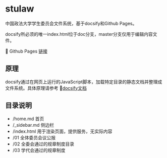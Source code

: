# stulaw

中国政法大学学生委员会文件系统，基于docsify和Github Pages。

docsify所必须的唯一index.html位于doc分支，master分支仅用于编辑内容文件。

🔗 Github Pages [链接](https://doc2.rickylee.monster/) 

## 原理

docsify通过在网页上运行的JavaScript脚本，加载特定目录的静态文档并整理成文件系统。具体原理请参考 🔗[docsify文档](https://docsify.js.org/#/zh-cn/)

## 目录说明

- /home.md 首页
- /_sidebar.md 侧边栏
- /index.html 用于渲染页面，提供服务，无实际内容
- /01  全体委员会议公报
- /02  全委会通过的规章制度目录
- /03  学代会通过的规章制度
